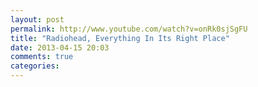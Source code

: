 ```yaml
---
layout: post
permalink: http://www.youtube.com/watch?v=onRk0sjSgFU
title: "Radiohead, Everything In Its Right Place"
date: 2013-04-15 20:03
comments: true
categories: 
---
```

